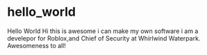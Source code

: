# hello_world
Hello World
Hi this is awesome i can make my own software i am a develepor for Roblox,and Chief of Security at Whirlwind Waterpark.
Awesomeness to all!
